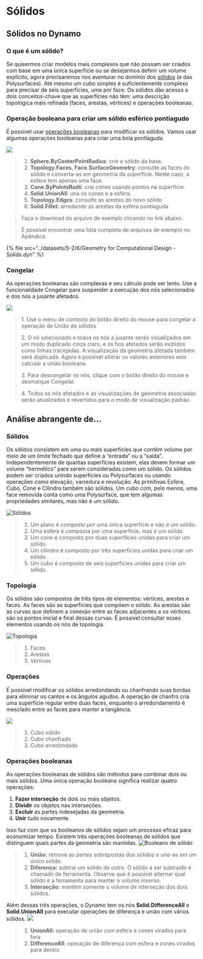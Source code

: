 # Sólidos

## Sólidos no Dynamo

### O que é um sólido?

Se quisermos criar modelos mais complexos que não possam ser criados com base em uma única superfície ou se desejarmos definir um volume explícito, agora precisaremos nos aventurar no domínio dos [sólidos](5-6\_solids.md#solids) (e das Polysurfaces). Até mesmo um cubo simples é suficientemente complexo para precisar de seis superfícies, uma por face. Os sólidos dão acesso a dois conceitos-chave que as superfícies não têm: uma descrição topológica mais refinada (faces, arestas, vértices) e operações booleanas.

### Operação booleana para criar um sólido esférico pontiagudo

É possível usar [operações booleanas](5-6\_solids.md#boolean-operations) para modificar os sólidos. Vamos usar algumas operações booleanas para criar uma bola pontiaguda.

![](../images/5-2/6/solids-spikyball.jpg)

> 1. **Sphere.ByCenterPointRadius**: crie o sólido da base.
> 2. **Topology.Faces**, **Face.SurfaceGeometry**: consulte as faces do sólido e converta-as em geometria da superfície. Neste caso, a esfera tem apenas uma face.
> 3. **Cone.ByPointsRadii**: crie cones usando pontos na superfície.
> 4. **Solid.UnionAll**: una os cones e a esfera.
> 5. **Topology.Edges**: consulte as arestas do novo sólido
> 6. **Solid.Fillet**: arredonde as arestas da esfera pontiaguda

> Faça o download do arquivo de exemplo clicando no link abaixo.
>
> É possível encontrar uma lista completa de arquivos de exemplo no Apêndice.

{% file src="../datasets/5-2/6/Geometry for Computational Design - Solids.dyn" %}

### Congelar

As operações booleanas são complexas e seu cálculo pode ser lento. Use a funcionalidade Congelar para suspender a execução dos nós selecionados e dos nós a jusante afetados.

![](../images/5-2/6/solids-freezenode.jpg)

> 1\. Use o menu de contexto do botão direito do mouse para congelar a operação de União de sólidos
>
> 2\. O nó selecionado e todos os nós a jusante serão visualizados em um modo duplicado cinza claro, e os fios afetados serão exibidos como linhas tracejadas. A visualização da geometria afetada também será duplicada. Agora é possível alterar os valores anteriores sem calcular a união booleana.
>
> 3\. Para descongelar os nós, clique com o botão direito do mouse e desmarque Congelar.
>
> 4\. Todos os nós afetados e as visualizações de geometria associadas serão atualizados e revertidos para o modo de visualização padrão.

## Análise abrangente de...

### Sólidos

Os sólidos consistem em uma ou mais superfícies que contêm volume por meio de um limite fechado que define a “entrada” ou a “saída”. Independentemente de quantas superfícies existem, elas devem formar um volume “hermético” para serem consideradas como um sólido. Os sólidos podem ser criados unindo superfícies ou Polysurfaces ou usando operações como elevação, varredura e revolução. As primitivas Esfera, Cubo, Cone e Cilindro também são sólidos. Um cubo com, pelo menos, uma face removida conta como uma Polysurface, que tem algumas propriedades similares, mas não é um sólido.

![Sólidos](../images/5-2/6/Primitives.jpg)

> 1. Um plano é composto por uma única superfície e não é um sólido.
> 2. Uma esfera é composta por uma superfície, mas _é_ um sólido.
> 3. Um cone é composto por duas superfícies unidas para criar um sólido.
> 4. Um cilindro é composto por três superfícies unidas para criar um sólido.
> 5. Um cubo é composto de seis superfícies unidas para criar um sólido.

### Topologia

Os sólidos são compostos de três tipos de elementos: vértices, arestas e faces. As faces são as superfícies que compõem o sólido. As arestas são as curvas que definem a conexão entre as faces adjacentes e os vértices são os pontos inicial e final dessas curvas. É possível consultar esses elementos usando os nós de topologia.

![Topologia](../images/5-2/6/Solid-topology.jpg)

> 1. Faces
> 2. Arestas
> 3. Vértices

### Operações

É possível modificar os sólidos arredondando ou chanfrando suas bordas para eliminar os cantos e os ângulos agudos. A operação de chanfro cria uma superfície regular entre duas faces, enquanto o arredondamento é mesclado entre as faces para manter a tangência.

![](../images/5-2/6/SolidOperations.jpg)

> 1. Cubo sólido
> 2. Cubo chanfrado
> 3. Cubo arredondado

### Operações booleanas

As operações booleanas de sólidos são métodos para combinar dois ou mais sólidos. Uma única operação booleana significa realizar quatro operações:

1. **Fazer interseção** de dois ou mais objetos.
2. **Dividir** os objetos nas interseções.
3. **Excluir** as partes indesejadas da geometria.
4. **Unir** tudo novamente.

Isso faz com que os booleanos de sólidos sejam um processo eficaz para economizar tempo. Existem três operações booleanas de sólidos que distinguem quais partes da geometria são mantidas. ![Booleano de sólido](../images/5-2/6/SolidBooleans.jpg)

> 1. **União:** remove as partes sobrepostas dos sólidos e une-as em um único sólido.
> 2. **Diferença:** subtrai um sólido de outro. O sólido a ser subtraído é chamado de ferramenta. Observe que é possível alternar qual sólido é a ferramenta para manter o volume inverso.
> 3. **Interseção:** mantém somente o volume de interseção dos dois sólidos.

Além dessas três operações, o Dynamo tem os nós **Solid.DifferenceAll** e **Solid.UnionAll** para executar operações de diferença e união com vários sólidos. ![](../images/5-2/6/BooleanAll.jpg)

> 1. **UnionAll:** operação de união com esfera e cones virados para fora
> 2. **DifferenceAll:** operação de diferença com esfera e cones virados para dentro

##
